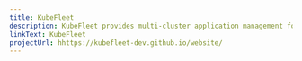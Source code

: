 ```yaml
---
title: KubeFleet
description: KubeFleet provides multi-cluster application management for Kubernetes. Use KubeFleet to intelligently schedule workloads, roll out changes progressively, and perform administrative tasks easily, across a group of Kubernetes clusters.
linkText: KubeFleet
projectUrl: hhttps://kubefleet-dev.github.io/website/
---
```

